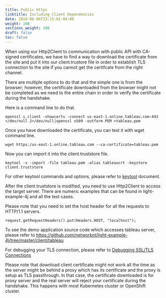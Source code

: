 ```yaml
---
title: Public Https
linktitle: Including Client Dependencies 
date: 2018-06-06T23:15:01-04:00
weight: 100
sections_weight: 100
draft: false
toc: false
---
```


When using our Http2Client to communication with public API with CA-signed certificates, we have to find a way to download the certificate from the site and put it into our client.trustore file in order to establish TLS connection to the site if you cannot get the certifcate from the right channel. 

There are multiple options to do that and the simple one is from the browser; however, the certificate downloaded from the browser might not be completed as we need to the entire chain in order to verify the certificate during the handshake. 

Here is a command line to do that.


```
openssl s_client -showcerts -connect us-east-1.online.tableau.com:443 </dev/null 2>/dev/null|openssl x509 -outform PEM >tableau.pem

```

Once you have downloaded the certificate, you can test it with wget command line. 


```
wget https:/us-east-1.online.tableau.com --ca-certificate=tableau.pem

```

Now you can import it into the client.truststore file.

```
keytool -v -import -file tableau.pem -alias tableaucrt -keystore client.truststore 

```

For other keytool commands and options, please refer to [keytool][] document.

After the client.truststore is modified, you need to use Http2Client to access the target server. There are numeric examples that can be found in light-example-4j and all the test cases. 

Please note that you need to set the host header for all the requests to HTTP/1.1 servers. 

```
request.getRequestHeaders().put(Headers.HOST, "localhost");

```

To see the demo application source code which accesses tableau server, please refer to https://github.com/networknt/light-example-4j/tree/master/client/tableau

For debugging your TLS connection, please refer to [Debugging SSL/TLS Connections][]

Please note that download client certificate might not work all the time as the server might be behind a proxy which has its certificate and the proxy is setup as TLS passthrough. In that case, the certificate downloaded is for proxy server and the real server will reject your certificate during the handshake. This happens with most Kubernetes cluster or OpenShift cluster.

[keytool]: /tool/keytool/
[Debugging SSL/TLS Connections]: https://docs.oracle.com/javase/7/docs/technotes/guides/security/jsse/ReadDebug.html

